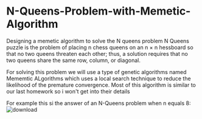 # N-Queens-Problem-with-Memetic-Algorithm
Designing a memetic algorithm to solve the N queens problem
N Queens puzzle is the problem of placing n chess queens on an n × n hessboard so that no two queens threaten each other; thus, a solution requires that no two queens share the same row, column, or diagonal.

For solving this problem we will use a type of genetic algorithms named Mememtic ALgorithms which uses a local search technique to reduce the likelihood of the premature convergence. Most of this algorithm is similar to our last homework so i won't get into their details


For example this si the answer of an N-Queens problem when n equals 8:
![download](https://user-images.githubusercontent.com/61220887/151400679-7aee6157-2e45-4024-a624-e22e013a3c36.png)
